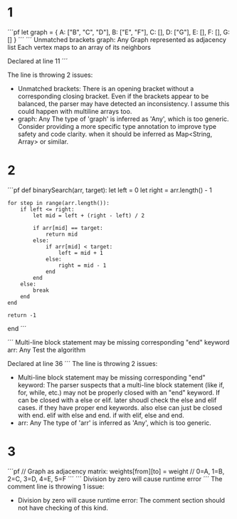 # 1
´´´pf
let graph = {
    A: ["B", "C", "D"],
    B: ["E", "F"],
    C: [],
    D: ["G"],
    E: [],
    F: [],
    G: []
}
´´´
´´´
Unmatched brackets
graph: Any
Graph represented as adjacency list Each vertex maps to an array of its neighbors

Declared at line 11
´´´

The line is throwing 2 issues:
- Unmatched brackets: There is an opening bracket without a corresponding closing bracket.
  Even if the brackets appear to be balanced, the parser may have detected an inconsistency.
  I assume this could happen with multiline arrays too.
- graph: Any
    The type of 'graph' is inferred as 'Any', which is too generic.
    Consider providing a more specific type annotation to improve type safety and code clarity.
    when it should be inferred as Map<String, Array<String>> or similar.

# 2
´´´pf
def binarySearch(arr, target):
    let left = 0
    let right = arr.length() - 1
    
    for step in range(arr.length()):
        if left <= right:
            let mid = left + (right - left) / 2
            
            if arr[mid] == target:
                return mid
            else:
                if arr[mid] < target:
                    left = mid + 1
                else:
                    right = mid - 1
                end
            end
        else:
            break
        end
    end
    
    return -1
end
´´´

´´´
Multi-line block statement may be missing corresponding "end" keyword
arr: Any
Test the algorithm

Declared at line 36
´´´
The line is throwing 2 issues:
- Multi-line block statement may be missing corresponding "end" keyword:
    The parser suspects that a multi-line block statement (like if, for, while, etc.)
    may not be properly closed with an "end" keyword.
    If can be closed with a else or elif. later shoudl check the else and elif cases.
    if they have proper end keywords.
    also else can just be closed with end.
    elif with else and end.
    if with elif, else and end.
- arr: Any
    The type of 'arr' is inferred as 'Any', which is too generic.

# 3
´´´pf
// Graph as adjacency matrix: weights[from][to] = weight
// 0=A, 1=B, 2=C, 3=D, 4=E, 5=F
´´´
´´´
Division by zero will cause runtime error
´´´
The comment line is throwing 1 issue:
- Division by zero will cause runtime error:
The comment section should not have checking of this kind.